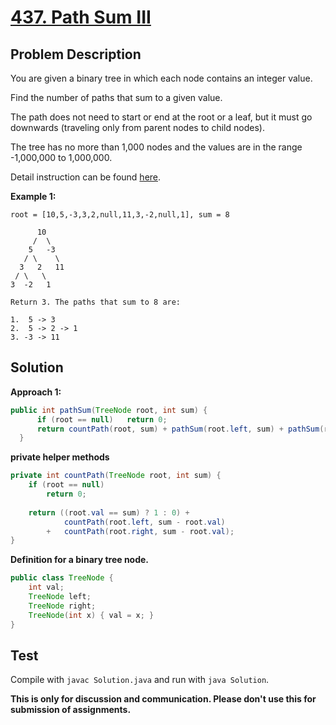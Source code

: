 # [437. Path Sum III][title]

## Problem Description

You are given a binary tree in which each node contains an integer value.

Find the number of paths that sum to a given value.

The path does not need to start or end at the root or a leaf, but it must go downwards (traveling only from parent nodes to child nodes).

The tree has no more than 1,000 nodes and the values are in the range -1,000,000 to 1,000,000.

Detail instruction can be found [here][title].

**Example 1:**

```
root = [10,5,-3,3,2,null,11,3,-2,null,1], sum = 8

      10
     /  \
    5   -3
   / \    \
  3   2   11
 / \   \
3  -2   1

Return 3. The paths that sum to 8 are:

1.  5 -> 3
2.  5 -> 2 -> 1
3. -3 -> 11
```

## Solution

**Approach 1:**

```java
public int pathSum(TreeNode root, int sum) {
      if (root == null)   return 0;
      return countPath(root, sum) + pathSum(root.left, sum) + pathSum(root.right, sum);
  }
```

**private helper methods**

```java
private int countPath(TreeNode root, int sum) {
    if (root == null)
        return 0;
    
    return ((root.val == sum) ? 1 : 0) +
            countPath(root.left, sum - root.val) 
        +   countPath(root.right, sum - root.val);
}
```

**Definition for a binary tree node.**

```java
public class TreeNode {
    int val;
    TreeNode left;
    TreeNode right;
    TreeNode(int x) { val = x; }
}
```

## Test

Compile with `javac Solution.java` and run with `java Solution`.


**This is only for discussion and communication. Please don't use this for submission of assignments.**

[title]: https://leetcode.com/problems/path-sum-iii/